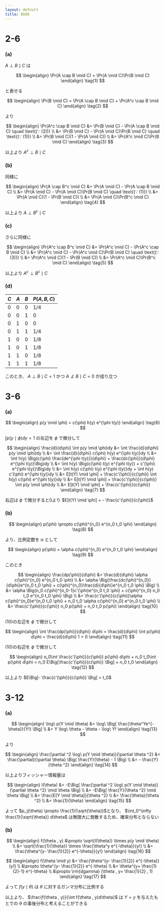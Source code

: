 ```yaml
---
layout: defoult
title: 0509
---
```


<script>
window.MathJax = {
  tex: {
    inlineMath: [['$', '$'], ['\\(', '\\)']]
  },
  svg: {
    fontCache: 'global'
  }
};
</script>
<script async src="https://cdn.jsdelivr.net/npm/mathjax@3/es5/tex-mml-chtml.js"></script>

# 2-6

### (a)

$A \perp B \mid C$ は

$$
\begin{align}
\Pr(A \cap B \mid C) = \Pr(A \mid C)\Pr(B \mid C)
\end{align} \tag{1}
$$

と表せる

$$
\begin{align}
\Pr(B \mid C) = \Pr(A \cap B \mid C) + \Pr(A^c \cap B \mid C)
\end{align} \tag{2}
$$

より

$$
\begin{align}
\Pr(A^c \cap B \mid C) &= \Pr(B \mid C) - \Pr(A \cap B \mid C) \quad \text{(∵ (2))} \\
&= \Pr(B \mid C) - \Pr(A \mid C)\Pr(B \mid C) \quad \text{(∵ (1))} \\
&= \Pr(B \mid C)(1 - \Pr(A \mid C)) \\
&= \Pr(A^c \mid C)\Pr(B \mid C)
\end{align} \tag{3}
$$

以上より $A^c \perp B \mid C$

### (b)

同様に

$$
\begin{align}
\Pr(A \cap B^c \mid C) &= \Pr(A \mid C) - \Pr(A \cap B \mid C) \\
&= \Pr(A \mid C) - \Pr(A \mid C)\Pr(B \mid C) \quad \text{(∵ (1))} \\
&= \Pr(A \mid C)(1 - \Pr(B \mid C)) \\
&= \Pr(A \mid C)\Pr(B^c \mid C)
\end{align} \tag{4}
$$

以上より $A \perp B^c \mid C$

### (c)

さらに同様に

$$
\begin{align}
\Pr(A^c \cap B^c \mid C) &= \Pr(A^c \mid C) - \Pr(A^c \cap B \mid C) \\
&= \Pr(A^c \mid C) - \Pr(A^c \mid C)\Pr(B \mid C) \quad \text{(∵ (3))} \\
&= \Pr(A^c \mid C)(1 - \Pr(B \mid C)) \\
&= \Pr(A^c \mid C)\Pr(B^c \mid C)
\end{align} \tag{5}
$$

以上より $A^c \perp B^c \mid C$

### (d)

| $C$ | $A$ | $B$ | $P(A,B,C)$ |
| --- | --- | --- | ---------- |
| 0   | 0   | 0   | 1/4        |
| 0   | 0   | 1   | 0          |
| 0   | 1   | 0   | 0          |
| 0   | 1   | 1   | 1/4        |
| 1   | 0   | 0   | 1/8        |
| 1   | 0   | 1   | 1/8        |
| 1   | 1   | 0   | 1/8        |
| 1   | 1   | 1   | 1/8        |

このとき、 $A \perp B \mid C = 1$ かつ $A \not\perp B \mid C = 0$ が成り立つ

# 3-6

### (a)

$$
\begin{align}
p(y \mid \phi) = c(\phi) h(y) e^{\phi t(y)}
\end{align} \tag{6}
$$

$\int p(y \mid \phi)dy = 1$ の左辺を $\phi$ で微分して

$$
\begin{align}
\frac{d}{d\phi} \int p(y \mid \phi)dy &= \int \frac{d}{d\phi} p(y \mid \phi)dy \\
&= \int \frac{d}{d\phi} c(\phi) h(y) e^{\phi t(y)}dy \\
&= \int h(y) \Big(c(\phi) \frac{de^{\phi t(y)}}{d\phi} + \frac{dc(\phi)}{d\phi} e^{\phi t(y)}\Big)dy \\
&= \int h(y) \Big(c(\phi) t(y) e^{\phi t(y)} + c'(\phi) e^{\phi t(y)}\Big)dy \\
&= \int h(y) c(\phi) t(y) e^{\phi t(y)}dy + \int h(y) c'(\phi) e^{\phi t(y)}dy \\
&= E[t(Y) \mid \phi] + \frac{c'(\phi)}{c(\phi)} \int h(y) c(\phi) e^{\phi t(y)}dy \\
&= E[t(Y) \mid \phi] + \frac{c'(\phi)}{c(\phi)} \int p(y \mid \phi)dy \\
&= E[t(Y) \mid \phi] + \frac{c'(\phi)}{c(\phi)}
\end{align} \tag{7}
$$

右辺は $\phi$ で微分すると0より
$E[t(Y) \mid \phi] = - \frac{c'(\phi)}{c(\phi)}$

### (b)

$$
\begin{align}
p(\phi) \propto c(\phi)^{n_0} e^{n_0 t_0 \phi}
\end{align} \tag{8}
$$

より、比例定数を $\alpha$ として

$$
\begin{align}
p(\phi) = \alpha c(\phi)^{n_0} e^{n_0 t_0 \phi}
\end{align} \tag{9}
$$

このとき

$$
\begin{align}
\frac{dp(\phi)}{d\phi} &= \frac{d}{d\phi} \alpha c(\phi)^{n_0} e^{n_0 t_0 \phi} \\
&= \alpha \Big(\frac{dc(\phi)^{n_0}}{d\phi}e^{n_0 t_0 \phi} + c(\phi)^{n_0}\frac{d}{d\phi}e^{n_0 t_0 \phi} \Big) \\
&= \alpha \Big(n_0 c(\phi)^{n_0-1}c'(\phi)e^{n_0 t_0 \phi} + c(\phi)^{n_0} n_0 t_0 e^{n_0 t_0 \phi} \Big) \\
&= \frac{c'(\phi)}{c(\phi)}\alpha c(\phi)^{n_0}e^{n_0 t_0 \phi} + n_0 t_0 \alpha c(\phi)^{n_0} e^{n_0 t_0 \phi} \\
&= \frac{c'(\phi)}{c(\phi)} n_0 p(\phi) + n_0 t_0 p(\phi)
\end{align} \tag{10}
$$

(10)の左辺を $\phi$ で微分して

$$
\begin{align}
\int \frac{dp(\phi)}{d\phi} d\phi = \frac{d}{d\phi} \int p(\phi) d\phi
= \frac{d}{d\phi} 1 = 0
\end{align} \tag{11}
$$

(10)の右辺を $\phi$ で微分して

$$
\begin{align}
n_0\int \frac{c'(\phi)}{c(\phi)} p(\phi) d\phi + n_0 t_0\int p(\phi) d\phi
= n_0 E\Big[\frac{c'(\phi)}{c(\phi)} \Big] + n_0 t_0
\end{align} \tag{12}
$$

以上より
$E\Big[- \frac{c'(\phi)}{c(\phi)} \Big] = t_0$

# 3-12

### (a)

$$
\begin{align}
\log\ p(Y \mid \theta) &= \log\ \Big[ \frac{\theta^Ye^{-\theta}}{Y!} \Big] \\
&= Y \log\ \theta - \theta - \log\ Y!
\end{align} \tag{13}
$$

より

$$
\begin{align}
\frac{\partial ^2 \log\ p(Y \mid \theta)}{\partial \theta ^2} &= \frac{\partial}{\partial \theta} \Big( \frac{Y}{\theta} - 1 \Big) \\
&= - \frac{Y}{\theta ^2}
\end{align} \tag{14}
$$

以上よりフィッシャー情報量は

$$
\begin{align}
I(\theta) &= -E\Big[ \frac{\partial ^2 \log\ p(Y \mid \theta)}{\partial \theta ^2} \mid \theta \Big] \\
&= -E\Big[ \frac{Y}{\theta ^2} \mid \theta \Big] \\
&= \frac{E[Y \mid \theta]}{\theta ^2} \\
&= \frac{\theta}{\theta ^2} \\
&= \frac{1}{\theta} 
\end{align} \tag{15}
$$

よって $p_j(\theta) \propto \frac{1}{\sqrt{\theta}}$となり、 $\int_0^\infty \frac{1}{\sqrt{\theta}} d\theta$ は無限大に発散するため、確率分布とならない

### (b)

$$
\begin{align}
f(\theta , y) &\propto \sqrt{I(\theta)} \times p(y \mid \theta) \\
&= \sqrt{\frac{1}{\theta}} \times \frac{\theta^y e^{-\theta}}{y!} \\
&= \frac{\theta^{y- \frac{1}{2}} e^{-\theta}}{y!}
\end{align} \tag{16}
$$

$$
\begin{align}
f(\theta \mid y) &= \frac{\theta^{y- \frac{1}{2}} e^{-\theta}}{y!} \\
&\propto \theta^{y- \frac{1}{2}} e^{-\theta} \\
&= \theta^{y+ \frac{1}{2}-1} e^{-\theta} \\
&\propto \rm{dgamma} (\theta , y+ \frac{1}{2} , 1)
\end{align} \tag{17}
$$

よって $f(y \mid \theta)$ は $\theta$ に対するガンマ分布に比例する

以上より、 $\frac{f(\theta , y)}{\int f(\theta , y)d\theta}$ は $Y=y$ を与えたもとでの $\theta$ の事後分布と考えることができる
